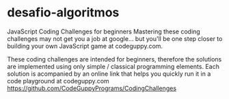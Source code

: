 # desafio-algoritmos
JavaScript Coding Challenges for beginners
Mastering these coding challenges may not get you a job at google... but you'll be one step closer to building your own JavaScript game at codeguppy.com.

These coding challenges are intended for beginners, therefore the solutions are implemented using only simple / classical programming elements. Each solution is acompanied by an online link that helps you quickly run it in a code playground at codeguppy.com
https://github.com/CodeGuppyPrograms/CodingChallenges
